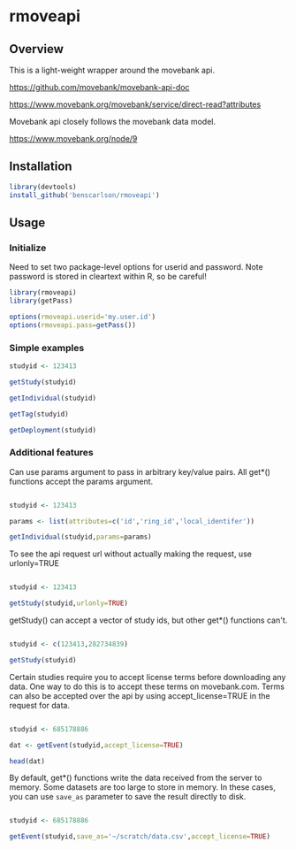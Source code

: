 # rmoveapi

## Overview

This is a light-weight wrapper around the movebank api.

https://github.com/movebank/movebank-api-doc

https://www.movebank.org/movebank/service/direct-read?attributes

Movebank api closely follows the movebank data model.

https://www.movebank.org/node/9

## Installation

```r
library(devtools)
install_github('benscarlson/rmoveapi')
```

## Usage

### Initialize

Need to set two package-level options for userid and password.
Note password is stored in cleartext within R, so be careful!

```r
library(rmoveapi)
library(getPass)

options(rmoveapi.userid='my.user.id')
options(rmoveapi.pass=getPass())
```

### Simple examples

```r
studyid <- 123413

getStudy(studyid)

getIndividual(studyid)

getTag(studyid)

getDeployment(studyid)

```

### Additional features

Can use params argument to pass in arbitrary key/value pairs. All get*() functions accept the params argument.

```r

studyid <- 123413

params <- list(attributes=c('id','ring_id','local_identifer'))

getIndividual(studyid,params=params)

```

To see the api request url without actually making the request, use urlonly=TRUE

```r

studyid <- 123413

getStudy(studyid,urlonly=TRUE)

```

getStudy() can accept a vector of study ids, but other get*() functions can't.

```r

studyid <- c(123413,282734839)

getStudy(studyid)

```

Certain studies require you to accept license terms before downloading any data. One way to do this is to accept these terms on movebank.com. Terms can also be accepted over the api by using accept_license=TRUE in the request for data.

```r

studyid <- 685178886

dat <- getEvent(studyid,accept_license=TRUE)

head(dat)

```

By default, get*() functions write the data received from the server to memory. Some datasets are too large to store in memory. In these cases, you can use `save_as` parameter to save the result directly to disk.

```r

studyid <- 685178886

getEvent(studyid,save_as='~/scratch/data.csv',accept_license=TRUE)

```
